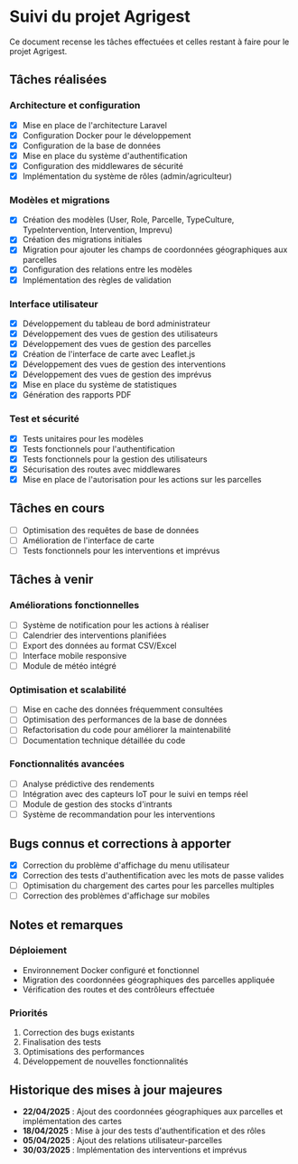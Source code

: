 # Suivi du projet Agrigest

Ce document recense les tâches effectuées et celles restant à faire pour le projet Agrigest.

## Tâches réalisées

### Architecture et configuration
- [x] Mise en place de l'architecture Laravel
- [x] Configuration Docker pour le développement
- [x] Configuration de la base de données
- [x] Mise en place du système d'authentification
- [x] Configuration des middlewares de sécurité
- [x] Implémentation du système de rôles (admin/agriculteur)

### Modèles et migrations
- [x] Création des modèles (User, Role, Parcelle, TypeCulture, TypeIntervention, Intervention, Imprevu)
- [x] Création des migrations initiales
- [x] Migration pour ajouter les champs de coordonnées géographiques aux parcelles
- [x] Configuration des relations entre les modèles
- [x] Implémentation des règles de validation

### Interface utilisateur
- [x] Développement du tableau de bord administrateur
- [x] Développement des vues de gestion des utilisateurs
- [x] Développement des vues de gestion des parcelles
- [x] Création de l'interface de carte avec Leaflet.js
- [x] Développement des vues de gestion des interventions
- [x] Développement des vues de gestion des imprévus
- [x] Mise en place du système de statistiques
- [x] Génération des rapports PDF

### Test et sécurité
- [x] Tests unitaires pour les modèles
- [x] Tests fonctionnels pour l'authentification
- [x] Tests fonctionnels pour la gestion des utilisateurs
- [x] Sécurisation des routes avec middlewares
- [x] Mise en place de l'autorisation pour les actions sur les parcelles

## Tâches en cours
- [ ] Optimisation des requêtes de base de données
- [ ] Amélioration de l'interface de carte
- [ ] Tests fonctionnels pour les interventions et imprévus

## Tâches à venir

### Améliorations fonctionnelles
- [ ] Système de notification pour les actions à réaliser
- [ ] Calendrier des interventions planifiées
- [ ] Export des données au format CSV/Excel
- [ ] Interface mobile responsive
- [ ] Module de météo intégré

### Optimisation et scalabilité
- [ ] Mise en cache des données fréquemment consultées
- [ ] Optimisation des performances de la base de données
- [ ] Refactorisation du code pour améliorer la maintenabilité
- [ ] Documentation technique détaillée du code

### Fonctionnalités avancées
- [ ] Analyse prédictive des rendements
- [ ] Intégration avec des capteurs IoT pour le suivi en temps réel
- [ ] Module de gestion des stocks d'intrants
- [ ] Système de recommandation pour les interventions

## Bugs connus et corrections à apporter
- [x] Correction du problème d'affichage du menu utilisateur
- [x] Correction des tests d'authentification avec les mots de passe valides
- [ ] Optimisation du chargement des cartes pour les parcelles multiples
- [ ] Correction des problèmes d'affichage sur mobiles

## Notes et remarques

### Déploiement
- Environnement Docker configuré et fonctionnel
- Migration des coordonnées géographiques des parcelles appliquée
- Vérification des routes et des contrôleurs effectuée

### Priorités
1. Correction des bugs existants
2. Finalisation des tests
3. Optimisations des performances
4. Développement de nouvelles fonctionnalités

## Historique des mises à jour majeures
- **22/04/2025** : Ajout des coordonnées géographiques aux parcelles et implémentation des cartes
- **18/04/2025** : Mise à jour des tests d'authentification et des rôles
- **05/04/2025** : Ajout des relations utilisateur-parcelles
- **30/03/2025** : Implémentation des interventions et imprévus 
